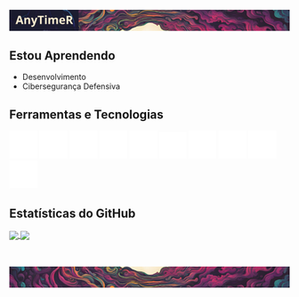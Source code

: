 ![Logo do Projeto](assets/header.png)

## Estou Aprendendo
- Desenvolvimento
- Cibersegurança Defensiva

## Ferramentas e Tecnologias
<div>
  <img src="assets/icons8-java-50.png" />
  <img src="assets/icons8-javascript-50.png" />
  <img src="assets/icons8-html-50.png" />
  <img src="assets/icons8-css-50.png" />
  <img src="assets/icons8-postgresql-50.png" />
  <img src="assets/icons8-postman-48.png" />
  <img src="assets/icons8-git-50.png" />
  <img src="assets/icons8-github-50.png" />
  <img src="assets/icons8-hack-50.png" />
  <img src="assets/icons8-blockchain-50.png" />
</div>

## Estatísticas do GitHub
<a href="https://github.com/AnyTimeR/AnyTimeR">
  <img align="center" src="https://github-readme-stats.vercel.app/api?username=AnyTimeR&show_icons=true&theme=radical" />
</a>
<a href="https://github.com/AnyTimeR/AnyTimeR">
  <img align="center" src="https://github-readme-stats.vercel.app/api/top-langs/?username=AnyTimeR&layout=compact&theme=radical" />
</a>
<br><br><br>

![Logo do Projeto](assets/footer.png)
